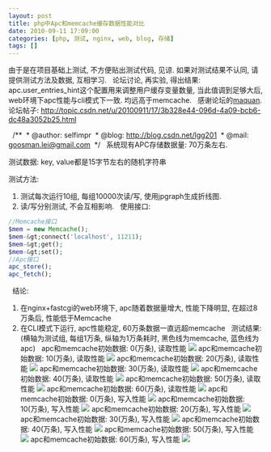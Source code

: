 ```yaml
---
layout: post
title: php中Apc和memcache缓存数据性能对比
date: 2010-09-11 17:09:00
categories: [php, 测试, nginx, web, blog, 存储]
tags: []
---
```

由于是在项目基础上测试, 不方便贴出测试代码, 见谅.
如果对测试结果不认同, 请提供测试方法及数据, 互相学习.
 
论坛讨论, 再实验, 得出结果:
apc.user_entries_hint这个配置用来调整用户缓存变量数量, 当此值调到足够大后, web环境下apc性能与cli模式下一致. 均远高于memcache.
 
感谢论坛的[maquan](http://hi.csdn.net/maquan).
论坛帖子: http://topic.csdn.net/u/20100911/17/3b328e44-096d-4a09-bcb6-dc48a3052b25.html

 
/**
 * @author: selfimpr
 * @blog: http://blog.csdn.net/lgg201
 * @mail: goosman.lei@gmail.com
 */
 
系统现有APC存储数据量: 70万条左右.

测试数据: key, value都是15字节左右的随机字符串

测试方法:
1. 测试每次运行10组, 每组10000次读/写, 使用jpgraph生成折线图.
2. 读/写分别测试, 不会互相影响.
 
使用接口:

```php
//Memcache接口
$mem = new Memcache();
$mem-&gt;connect('localhost', 11211);
$mem-&gt;get();
$mem-&gt;set();
//Apc接口
apc_store();
apc_fetch();
```

 
结论:
1. 在nginx+fastcgi的web环境下, apc随着数据量增大, 性能下降明显, 在超过8万条后, 性能低于Memcache
2. 在CLI模式下运行, apc性能稳定, 60万条数据一直远超memcache
 
测试结果: (横轴为测试组, 每组1万条, 纵轴为1万条耗时, 黑色线为memcache, 蓝色线为apc)
 
apc和memcache初始数据: 0(万条), 读取性能
![](http://hi.csdn.net/attachment/201009/11/0_1284195605gPvW.gif)
apc和memcache初始数据: 10(万条), 读取性能
![](http://hi.csdn.net/attachment/201009/11/0_1284195611xkpL.gif)
apc和memcache初始数据: 20(万条), 读取性能
![](http://hi.csdn.net/attachment/201009/11/0_1284195615igo4.gif)
apc和memcache初始数据: 30(万条), 读取性能
![](http://hi.csdn.net/attachment/201009/11/0_1284195621wa87.gif)
apc和memcache初始数据: 40(万条), 读取性能
![](http://hi.csdn.net/attachment/201009/11/0_1284195625Etah.gif)
apc和memcache初始数据: 50(万条), 读取性能
![](http://hi.csdn.net/attachment/201009/11/0_1284195635QBpA.gif)
apc和memcache初始数据: 60(万条), 读取性能
![](http://hi.csdn.net/attachment/201009/11/0_1284195646mkbW.gif)
apc和memcache初始数据: 0(万条), 写入性能
![](http://hi.csdn.net/attachment/201009/11/0_1284195651u5Ce.gif)
apc和memcache初始数据: 10(万条), 写入性能
![](http://hi.csdn.net/attachment/201009/11/0_1284195655Qpiq.gif)
apc和memcache初始数据: 20(万条), 写入性能
![](http://hi.csdn.net/attachment/201009/11/0_1284195659JbgJ.gif)
apc和memcache初始数据: 30(万条), 写入性能
![](http://hi.csdn.net/attachment/201009/11/0_1284195664jljI.gif)
apc和memcache初始数据: 40(万条), 写入性能
![](http://hi.csdn.net/attachment/201009/11/0_1284195667ixXj.gif)
apc和memcache初始数据: 50(万条), 写入性能
![](http://hi.csdn.net/attachment/201009/11/0_1284195670UBB8.gif)
apc和memcache初始数据: 60(万条), 写入性能
![](http://hi.csdn.net/attachment/201009/11/0_12841956746AmS.gif)
